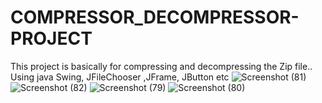 # COMPRESSOR_DECOMPRESSOR-PROJECT
   This project is basically for compressing and decompressing the Zip file..      Using java Swing,  JFileChooser   ,JFrame, JButton etc
![Screenshot (81)](https://user-images.githubusercontent.com/121413963/227776132-cc2be3fc-290f-41f6-be24-9c0d53d7efdf.png)
![Screenshot (82)](https://user-images.githubusercontent.com/121413963/227776136-3b9bbbe1-19bb-4d9b-9ba2-3b397fc3e93a.png)
![Screenshot (79)](https://user-images.githubusercontent.com/121413963/227776138-5dce4331-3206-4c22-864a-f196b9034fd7.png)
![Screenshot (80)](https://user-images.githubusercontent.com/121413963/227776140-7a0d0778-760c-4697-b33b-405203de8ed4.png)
